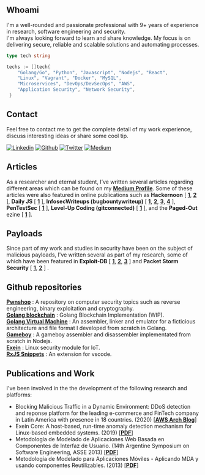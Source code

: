 ## Whoami

I'm a well-rounded and passionate professional with 9+ years of experience in research, software engineering and security.  
I'm always looking forward to learn and share knowledge. My focus is on delivering secure, reliable and scalable solutions and automating processes.  

```go
type tech string

techs := []tech{
    "Golang/Go", "Python", "Javascript", "Nodejs", "React",
    "Linux", "Vagrant", "Docker", "MySQL",
    "Microservices", "DevOps/DevSecOps", "AWS",  
    "Application Security", "Network Security",
 }
```

## Contact
Feel free to contact me to get the complete detail of my work experience, discuss interesting ideas or share some cool tip. 

[![Linkedin](https://img.shields.io/badge/Linkedin-000000?style=for-the-badge&logo=linkedin&logoColor=white)](https://www.linkedin.com/in/alanvivona/) [![Github](https://img.shields.io/badge/Github-000000?style=for-the-badge&logo=github&logoColor=white)](https://github.com/alanvivona) [![Twitter](https://img.shields.io/badge/Twitter-000000?style=for-the-badge&logo=twitter&logoColor=white)](https://twitter.com/syscall59) [![Medium](https://img.shields.io/badge/Medium-000000?style=for-the-badge&logo=medium&logoColor=white)](https://medium.com/@syscall59)


## Articles  
As a researcher and eternal student, I’ve written several articles regarding different areas which can be found on my [**Medium Profile**](https://medium.com/@syscall59). Some of these articles were also featured in online publications such as **Hackernoon**
[
    [**1**](https://hackernoon.com/re-using-macros-and-emulation-voodo-to-solve-a-crackme-szec3y2k),
    [**2**](https://hackernoon.com/writing-shellcode-for-iot-a-password-protected-reverse-shell-for-arm-2hi1320h)
],
**Daily JS**
[
    [**1**](https://medium.com/dailyjs/writing-a-game-boy-assembler-in-node-js-4063162fd931)
],
**InfosecWriteups (bugbountywriteup)**
[
    [**1**](https://medium.com/bugbountywriteup/writing-a-keygen-using-python-itertools-1944cbb4d07c),
    [**2**](https://medium.com/bugbountywriteup/reverse-engineering-beating-a-trial-on-a-net-crackme-d4ab6604f10b),
    [**3**](https://medium.com/bugbountywriteup/writing-a-password-protected-bind-shell-linux-x64-e052d2f65ff2),
    [**4**](https://medium.com/bugbountywriteup/windows-expliot-dev-101-e5311ac284a)
],
**PenTestSec**
[
    [**1**](https://medium.com/pentestsec/rickdiculouslyeasy-vulnhub-16a54ac2a8e1)
],
**Level-Up Coding (gitconnected)**
[
    [**1**](https://levelup.gitconnected.com/build-a-custom-linux-for-iot-ab0a12dfd8b6)
],
and the **Paged-Out** ezine
[
    [**1**](https://pagedout.institute/download/PagedOut_001_beta1.pdf)
].

## Payloads
Since part of my work and studies in security have been on the subject of malicious payloads, I've written several as part of my research, some of which have been featured in **Exploit-DB**
[
    [**1**](https://www.exploit-db.com/shellcodes/46736),
    [**2**](https://www.exploit-db.com/shellcodes/46679),
    [**3**](https://www.exploit-db.com/shellcodes/46680)
]
and **Packet Storm Security**
[
    [**1**](https://www.packetstormsecurity.com/files/152456/Linux-x64-XANAX-Encoder-Shellcode.html),
    [**2**](https://www.packetstormsecurity.com/files/152455/Linux-x64-XANAX-Decoder-Shellcode.html)
]
.

## Github repositories  
[**Pwnshop**](https://github.com/alanvivona/pwnshop) : A repository on computer security topics such as reverse engineering, binary exploitation and cryptography.    
[**Golang blockchain**](https://github.com/alanvivona/goblockchain) : Golang Blockchain Implementation (WIP).  
[**Golang Virtual Machine**](https://github.com/alanvivona/simple-vm) : An assembler, linker and emulator for a ficticious architecture and file format I developed from scratch in Golang.    
[**Gameboy**](https://github.com/alanvivona/gameboy) : A gameboy assembler and disassembler implementated from scratch in Nodejs.  
[**Exein**](https://github.com/Exein-io/exein) : Linux security module for IoT.  
[**RxJS Snippets**](https://github.com/alanvivona/rxjs-snippets-vscode) : An extension for vscode.   

## Publications and Work
I've been involved in the the development of the following research and platforms:  
- Blocking Malicious Traffic in a Dynamic Environment: DDoS detection and reponse platform for the leading e-commerce and FinTech company in Latin America with presence in 18 countries. (2020) [[**AWS Arch Blog**](https://aws.amazon.com/blogs/architecture/mercado-libre-how-to-block-malicious-traffic-in-a-dynamic-environment/)]  
- Exein Core: A host-based, run-time anomaly detection mechanism for Linux-based embedded systems. (2019) [[**PDF**](https://github.com/Exein-io/exein/blob/master/docs/exein_white-paper.pdf)]
- Metodología de Modelado de Aplicaciones Web Basada en Componentes de Interfaz de Usuario. (14th Argentine Symposium on Software Engineering, ASSE 2013) [[**PDF**](https://core.ac.uk/download/pdf/211018089.pdf)]
- Metodología de Modelado para Aplicaciones Móviles - Aplicando MDA y usando componentes Reutilizables. (2013) [[**PDF**](https://digital.cic.gba.gob.ar/bitstream/handle/11746/3387/Vera%20Pons%20-%20Metodolog%C3%ADa%20de%20Modelado%20de%20Aplicaciones%20Web%20M%C3%B3viles.pdf-PDFA.pdf?sequence=1&isAllowed=y)]
